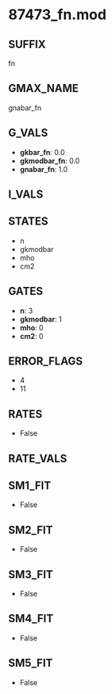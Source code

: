 # 87473_fn.mod

## SUFFIX

fn

## GMAX_NAME

gnabar_fn

## G_VALS

- **gkbar_fn**: 0.0
- **gkmodbar_fn**: 0.0
- **gnabar_fn**: 1.0

## I_VALS


## STATES

- n
- gkmodbar
- mho
- cm2

## GATES

- **n**: 3
- **gkmodbar**: 1
- **mho**: 0
- **cm2**: 0

## ERROR_FLAGS

- 4
- 11

## RATES

- False

## RATE_VALS


## SM1_FIT

- False

## SM2_FIT

- False

## SM3_FIT

- False

## SM4_FIT

- False

## SM5_FIT

- False

